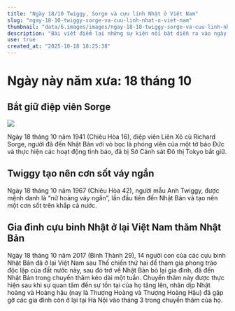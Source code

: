 ```yaml
---
title: "Ngày 18/10 Twiggy, Sorge và cựu lính Nhật ở Việt Nam"
slug: "ngay-18-10-twiggy-sorge-va-cuu-linh-nhat-o-viet-nam"
thumbnail: "data/6.images/images/ngay-18-10-twiggy-sorge-va-cuu-linh-nhat-o-viet-nam.webp"
description: "Bài viết điểm lại những sự kiện nổi bật diễn ra vào ngày 18 tháng 10 qua các năm, bao gồm vụ bắt giữ điệp viên Sorge, sự kiện người mẫu Twiggy đến Nhật Bản và tạo nên cơn sốt váy ngắn, cùng chuyến thăm Nhật của gia đình các cựu binh Nhật từng ở lại Việt Nam sau chiến tranh."
use: true
created_at: "2025-10-18 18:25:38"
---
```


# Ngày này năm xưa: 18 tháng 10

## Bắt giữ điệp viên Sorge

![](/images/20251018-00000001-nipponcom-000-1-view.webp)

Ngày 18 tháng 10 năm 1941 (Chiêu Hòa 16), điệp viên Liên Xô cũ Richard Sorge, người đã đến Nhật Bản với vỏ bọc là phóng viên của một tờ báo Đức và thực hiện các hoạt động tình báo, đã bị Sở Cảnh sát Đô thị Tokyo bắt giữ.

## Twiggy tạo nên cơn sốt váy ngắn

Ngày 18 tháng 10 năm 1967 (Chiêu Hòa 42), người mẫu Anh Twiggy, được mệnh danh là “nữ hoàng váy ngắn”, lần đầu tiên đến Nhật Bản và tạo nên một cơn sốt trên khắp cả nước.

## Gia đình cựu binh Nhật ở lại Việt Nam thăm Nhật Bản

Ngày 18 tháng 10 năm 2017 (Bình Thành 29), 14 người con của các cựu binh Nhật Bản đã ở lại Việt Nam sau Thế chiến thứ hai để tham gia phong trào độc lập của đất nước này, sau đó trở về Nhật Bản bỏ lại gia đình, đã đến Nhật Bản trong chuyến thăm kéo dài một tuần. Chuyến thăm này được thực hiện sau khi sự quan tâm đến sự tồn tại của họ tăng lên, nhân dịp Nhật hoàng và Hoàng hậu (nay là Thượng Hoàng và Thượng Hoàng Hậu) đã gặp gỡ các gia đình còn ở lại tại Hà Nội vào tháng 3 trong chuyến thăm của họ.